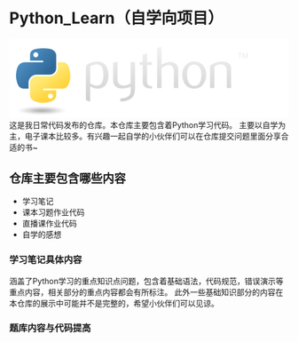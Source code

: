 # Python_Learn（自学向项目） [](https://github.com/Chaniug/Python_Learn)
![](image/python-logo@2x.png)
<br/>
这是我日常代码发布的仓库。本仓库主要包含着Python学习代码。
主要以自学为主，电子课本比较多。有兴趣一起自学的小伙伴们可以在仓库提交问题里面分享合适的书~

## 仓库主要包含哪些内容 [](https://github.com/Chaniug/Python_Learn/tree/master/Code)
* 学习笔记
* 课本习题作业代码
* 直播课作业代码
* 自学的感想

### 学习笔记具体内容
涵盖了Python学习的重点知识点问题，包含着基础语法，代码规范，错误演示等重点内容，相关部分的重点内容都会有所标注。
此外一些基础知识部分的内容在本仓库的展示中可能并不是完整的，希望小伙伴们可以见谅。
### 题库内容与代码提高


